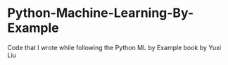 # Python-Machine-Learning-By-Example
Code that I wrote while following the Python ML by Example book by Yuxi Liu
